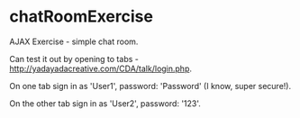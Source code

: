 # chatRoomExercise
AJAX Exercise - simple chat room.

Can test it out by opening to tabs - http://yadayadacreative.com/CDA/talk/login.php. 

On one tab sign in as 'User1', password: 'Password' (I know, super secure!).

On the other tab sign in as 'User2', password: '123'.
